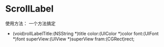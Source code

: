 ScrollLabel
===========

使用方法：
一个方法搞定
+ (void)rollLabelTitle:(NSString *)title color:(UIColor *)color font:(UIFont *)font superView:(UIView *)superView fram:(CGRect)rect;
